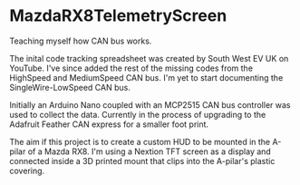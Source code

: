 # MazdaRX8TelemetryScreen

Teaching myself how CAN bus works.

The inital code tracking spreadsheet was created by South West EV UK on YouTube. I've since added the rest of the missing codes from the HighSpeed and MediumSpeed CAN bus. 
I'm yet to start documenting the SingleWire-LowSpeed CAN bus. 

Initially an Arduino Nano coupled with an MCP2515 CAN bus controller was used to collect the data.
Currently in the process of upgrading to the Adafruit Feather CAN express for a smaller foot print.

The aim if this project is to create a custom HUD to be mounted in the A-pilar of a Mazda RX8. 
I'm using a Nextion TFT screen as a display and connected inside a 3D printed mount that clips into the A-pilar's plastic covering.
